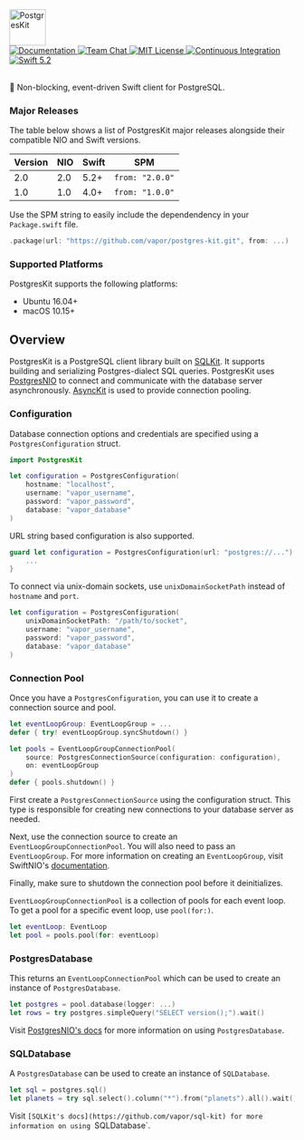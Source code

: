 <img src="https://user-images.githubusercontent.com/1342803/59063319-d190f500-8875-11e9-8fe6-16197dd56d0f.png" height="64" alt="PostgresKit">
<br>
<a href="https://docs.vapor.codes/4.0/">
    <img src="http://img.shields.io/badge/read_the-docs-2196f3.svg" alt="Documentation">
</a>
<a href="https://discord.gg/vapor">
    <img src="https://img.shields.io/discord/431917998102675485.svg" alt="Team Chat">
</a>
<a href="LICENSE">
    <img src="http://img.shields.io/badge/license-MIT-brightgreen.svg" alt="MIT License">
</a>
<a href="https://github.com/vapor/postgres-kit/actions">
    <img src="https://github.com/vapor/postgres-kit/workflows/test/badge.svg" alt="Continuous Integration">
</a>
<a href="https://swift.org">
    <img src="http://img.shields.io/badge/swift-5.2-brightgreen.svg" alt="Swift 5.2">
</a>
<br>
<br>

🐘 Non-blocking, event-driven Swift client for PostgreSQL.

### Major Releases

The table below shows a list of PostgresKit major releases alongside their compatible NIO and Swift versions. 

|Version|NIO|Swift|SPM|
|-|-|-|-|
|2.0|2.0|5.2+|`from: "2.0.0"`|
|1.0|1.0|4.0+|`from: "1.0.0"`|

Use the SPM string to easily include the dependendency in your `Package.swift` file.

```swift
.package(url: "https://github.com/vapor/postgres-kit.git", from: ...)
```

### Supported Platforms

PostgresKit supports the following platforms:

- Ubuntu 16.04+
- macOS 10.15+

## Overview

PostgresKit is a PostgreSQL client library built on [SQLKit](https://github.com/vapor/sql-kit). It supports building and serializing Postgres-dialect SQL queries. PostgresKit uses [PostgresNIO](https://github.com/vapor/postgres-nio) to connect and communicate with the database server asynchronously. [AsyncKit](https://github.com/vapor/async-kit) is used to provide connection pooling. 

### Configuration

Database connection options and credentials are specified using a `PostgresConfiguration` struct. 

```swift
import PostgresKit

let configuration = PostgresConfiguration(
    hostname: "localhost",
    username: "vapor_username",
    password: "vapor_password",
    database: "vapor_database"
)
```

URL string based configuration is also supported.

```swift
guard let configuration = PostgresConfiguration(url: "postgres://...") else {
    ...
}
```

To connect via unix-domain sockets, use `unixDomainSocketPath` instead of `hostname` and `port`.

```swift
let configuration = PostgresConfiguration(
    unixDomainSocketPath: "/path/to/socket",
    username: "vapor_username",
    password: "vapor_password",
    database: "vapor_database"
)
```

### Connection Pool

Once you have a `PostgresConfiguration`, you can use it to create a connection source and pool.

```swift
let eventLoopGroup: EventLoopGroup = ...
defer { try! eventLoopGroup.syncShutdown() }

let pools = EventLoopGroupConnectionPool(
    source: PostgresConnectionSource(configuration: configuration), 
    on: eventLoopGroup
)
defer { pools.shutdown() }
```

First create a `PostgresConnectionSource` using the configuration struct. This type is responsible for creating new connections to your database server as needed.

Next, use the connection source to create an `EventLoopGroupConnectionPool`. You will also need to pass an `EventLoopGroup`. For more information on creating an `EventLoopGroup`, visit SwiftNIO's [documentation](https://apple.github.io/swift-nio/docs/current/NIO/index.html). 

Finally, make sure to shutdown the connection pool before it deinitializes. 

`EventLoopGroupConnectionPool` is a collection of pools for each event loop. To get a pool for a specific event loop, use `pool(for:)`.

```swift
let eventLoop: EventLoop
let pool = pools.pool(for: eventLoop)
```

### PostgresDatabase

This returns an `EventLoopConnectionPool` which can be used to create an instance of `PostgresDatabase`.

```swift
let postgres = pool.database(logger: ...)
let rows = try postgres.simpleQuery("SELECT version();").wait()
```

Visit [PostgresNIO's docs](https://github.com/vapor/postgres-nio) for more information on using `PostgresDatabase`.

### SQLDatabase

A `PostgresDatabase` can be used to create an instance of `SQLDatabase`.

```swift
let sql = postgres.sql()
let planets = try sql.select().column("*").from("planets").all().wait()
```

Visit `[SQLKit's docs](https://github.com/vapor/sql-kit) for more information on using `SQLDatabase`. 
